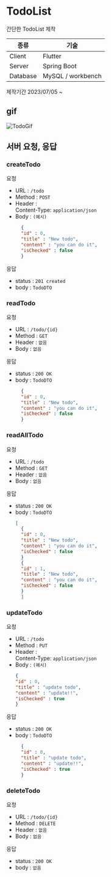 # TodoList


간단한 TodoList 제작  


| 종류     | 기술              |
| -------- | ----------------- |
| Client   | Flutter           |
| Server   | Spring Boot       |
| Database | MySQL / workbench |

제작기간 2023/07/05 ~

## gif

![TodoGif](https://github.com/changuii/TodoList/assets/122252160/ad4d532a-7c39-4cc4-ac72-742993ab82ca)


## 서버 요청, 응답

### createTodo

요청  
- URL : `/todo`
- Method : `POST`
- Header :  
        Content-Type: `application/json`
- Body : `(예시)`
  ```json
    {
    "id" : 0,
    "title" : "New todo",
    "content" : "you can do it",
    "isChecked" : false
    }
  ```

응답
- status : `201 created`
- body : `TodoDTO`


### readTodo

요청  
- URL : `/todo/{id}`
- Method : `GET`
- Header : `없음`
- Body : `없음`

응답
- status : `200 OK`
- body : `TodoDTO`  
  ```json
    {
    "id" : 0,
    "title" : "New todo",
    "content" : "you can do it",
    "isChecked" : false
    }
  ```


### readAllTodo

요청  
- URL : `/todo`
- Method : `GET`
- Header : `없음`
- Body : `없음`

응답
- status : `200 OK`
- body : `TodoDTO`  
  ```json
  [
    {
    "id" : 0,
    "title" : "New todo",
    "content" : "you can do it",
    "isChecked" : false
    }
    {
    "id" : 1,
    "title" : "New todo",
    "content" : "you can do it",
    "isChecked" : false
    }
    ]
  ```


### updateTodo

요청  
- URL : `/todo`
- Method : `PUT`
- Header :  
  Content-Type: `application/json`
- Body : `(예시)`
    ```json
    {
    "id" : 0,
    "title" : "update todo",
    "content" : "update!!",
    "isChecked" : true
    }
  ```

응답
- status : `200 OK`
- body : `TodoDTO`  
  ```json
    {
    "id" : 0,
    "title" : "update todo",
    "content" : "update!!",
    "isChecked" : true
    }
  ```


### deleteTodo

요청  
- URL : `/todo/{id}`
- Method : `DELETE`
- Header : `없음`
- Body : `없음`

응답
- status : `200 OK`
- body : `없음`




